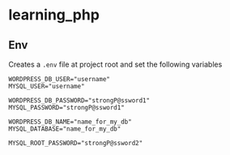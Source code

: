# learning_php

## Env
Creates a `.env` file at project root and set the following variables

```
WORDPRESS_DB_USER="username"
MYSQL_USER="username"

WORDPRESS_DB_PASSWORD="strongP@ssword1"
MYSQL_PASSWORD="strongP@ssword1"

WORDPRESS_DB_NAME="name_for_my_db"
MYSQL_DATABASE="name_for_my_db"

MYSQL_ROOT_PASSWORD="strongP@ssword2"
```